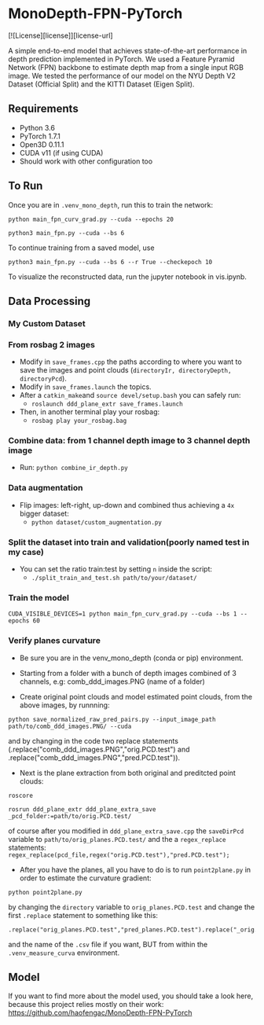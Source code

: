 # MonoDepth-FPN-PyTorch

[![License][license]][license-url]

A simple end-to-end model that achieves state-of-the-art performance in depth prediction implemented in PyTorch. We used a Feature Pyramid Network (FPN) backbone to estimate depth map from a single input RGB image. We tested the performance of our model on the NYU Depth V2 Dataset (Official Split) and the KITTI Dataset (Eigen Split).

## Requirements
* Python 3.6
* PyTorch 1.7.1
* Open3D 0.11.1
* CUDA v11 (if using CUDA)
* Should work with other configuration too

## To Run

Once you are in `.venv_mono_depth`, run this to train the network:
```
python main_fpn_curv_grad.py --cuda --epochs 20
```

```
python3 main_fpn.py --cuda --bs 6
```
To continue training from a saved model, use
```
python3 main_fpn.py --cuda --bs 6 --r True --checkepoch 10
```
To visualize the reconstructed data, run the jupyter notebook in vis.ipynb.


## Data Processing
### My Custom Dataset

### From rosbag 2 images

* Modify in `save_frames.cpp` the paths according to where you want to save the images and point clouds (`directoryIr, directoryDepth, directoryPcd`).
* Modify in `save_frames.launch` the topics.
* After a `catkin_make`and `source devel/setup.bash` you can safely run:
    - `roslaunch ddd_plane_extr save_frames.launch` 
* Then, in another terminal play your rosbag:
    - `rosbag play your_rosbag.bag`

### Combine data: from 1 channel depth image to 3 channel depth image
* Run: `python combine_ir_depth.py`

### Data augmentation
* Flip images: left-right, up-down and combined thus achieving a `4x` bigger dataset:
    - `python dataset/custom_augmentation.py`

### Split the dataset into train and validation(poorly named test in my case)
* You can set the ratio train:test by setting `n` inside the script:
    - `./split_train_and_test.sh path/to/your/dataset/`

### Train the model

```
CUDA_VISIBLE_DEVICES=1 python main_fpn_curv_grad.py --cuda --bs 1 --epochs 60
```
### Verify planes curvature
* Be sure you are in the venv_mono_depth (conda or pip) environment.
* Starting from a folder with a bunch of depth images combined of 3 channels, e.g: comb_ddd_images.PNG (name of a folder)

* Create original point clouds and model estimated point clouds, from the above images, by runnning:
```
python save_normalized_raw_pred_pairs.py --input_image_path path/to/comb_ddd_images.PNG/ --cuda
```
and by changing in the code two replace statements (.replace("comb_ddd_images.PNG","orig.PCD.test") and .replace("comb_ddd_images.PNG","pred.PCD.test")).

* Next is the plane extraction from both original and preditcted point clouds:
```
roscore
```
```
rosrun ddd_plane_extr ddd_plane_extra_save _pcd_folder:=path/to/orig.PCD.test/ 
```
of course after you modified in `ddd_plane_extra_save.cpp` the `saveDirPcd` variable to `path/to/orig_planes.PCD.test/` and 
the a `regex_replace` statements: `regex_replace(pcd_file,regex("orig.PCD.test"),"pred.PCD.test");`

* After you have the planes, all you have to do is to run `point2plane.py` in order to estimate the curvature gradient:
```
python point2plane.py
```
by changing the `directory` variable to `orig_planes.PCD.test` and change the first `.replace` statement to something like this:
```
.replace("orig_planes.PCD.test","pred_planes.PCD.test").replace("_orig.pcd","_pred.pcd")
```
and the name of the `.csv` file if you want, BUT from within the `.venv_measure_curva` environment.
 
## Model

If you want to find more about the model used, you should take a look here, because this project relies mostly on their work: https://github.com/haofengac/MonoDepth-FPN-PyTorch  


